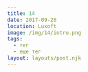 ```yaml
---
title: 14
date: 2017-09-26
location: Luxoft
image: /img/14/intro.png
tags:
  - тег
  - еще тег
layout: layouts/post.njk
---
```


